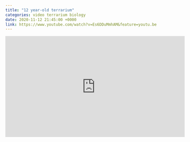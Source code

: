 ```yaml
---
title: "12 year-old terrarium"
categories: video terrarium biology
date: 2020-11-12 21:45:00 +0000
link: https://www.youtube.com/watch?v=Es6DDuMmhAM&feature=youtu.be
---
```

<div><iframe width="560" height="315" src="https://www.youtube-nocookie.com/embed/Es6DDuMmhAM" frameborder="0" allow="accelerometer; autoplay; clipboard-write; encrypted-media; gyroscope; picture-in-picture" allowfullscreen></iframe></div>